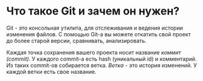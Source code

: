 # **Что такое Git и зачем он нужен?**

Git - это консольная утилита, для отслеживания и ведения истории изменения файлов.
С помощью Git-a вы можете откатить свой проект до более старой версии, сравнивать, анализировать.

Каждая точка сохранения вашего проекта носит название *коммит (commit)*. У каждого commit-a есть hash (уникальный id) и комментарий. Из таких commit-ов собирается ветка. *Ветка* - это история изменений. У каждой ветки есть свое название.




